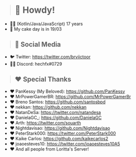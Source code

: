 > # 🚀 Howdy!
* 🙋‍♂️ (Kotlin/Java/JavaScript) 17 years
* 🍰 My cake day is in 19/03

> ## 📌 Social Media
* 🐦 Twitter: https://twitter.com/brviictoor
* 💁‍♂️ Discord: hechfx#0729

> ## ❤️ Special Thanks
* ❤️ PanKessy (My Beloved): https://github.com/PanKessy
* ❤️ MrPowerGamerBR: https://github.com/MrPowerGamerBr
* ❤️ Breno Santos: https://github.com/santosbpd
* ❤️ nekkan: https://github.com/nekkan
* ❤️ NatanDeSa: https://twitter.com/natandesa
* ❤️ DanielaGC_: https://github.com/DanielaGC
* ❤️ Arth: https://twitter.com/souarth
* ❤️ Nightdavisao: https://github.com/Nightdavisao
* ❤️ PeterStark000: https://twitter.com/PeterStark000
* ❤️ Kaike Carlos: https://github.com/kaikecarlos2
* ❤️ joaoesteves10: https://twitter.com/joaoesteves10A5
* ❤️ And all people from Loritta's Server!
